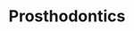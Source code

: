 ---
templateKey: specialties-page
language: en
title: Prosthodontics
redirects: /especialidades/protesis/
published: true
# Hero Section
hero:
  display: true
  type: default
  image: /img/hero-prosthodontics.jpg
  parallax: false
  title: >
    <span class="bebas" style="font-family:Bebas Neue Bold;color:white;font-weight:lighter">Prosthodontics</span>
  indicator: false
  halfSize: true

# Heading Section
specialtiesHeading:
  display: true
  img: /img/icon-prosthodontics.jpg
  content: The psychological consequences associated to the absence of teeth generate a lot of insecurity in people and behavioral changes capable of limiting, and even destroying; their social, emotional and labor relationships.

# Aside section
paragraphSection:
  body: >
    <p>It is well known that the integrity of the dental arches is a key factor in maintaining the balance and correct functioning of the entire STOMATOGNATHIC SYSTEM conformed by teeth, jaws, masticatory muscles and temporomandibular joints. <strong>If one or more teeth are lost and are not replaced as soon as possible, the pieces adjacent to the empty spaces are inclined and move towards them altering the occlusion and masticatory function</strong>. In addition, new spaces can begin to appear between the anterior teeth <em>(diastemas) </em>that seriously compromise dental aesthetics.</p>
    <p><strong>Prosthodontics is undoubtedly one of the Specialties with greater range of action within current dentistry.</strong> It can encompass from the reconstruction of a single partially destroyed tooth to bimaxillary COMPLETE REHABILITATION in totally edentulous patients.</p>
    <p>Within the prosthetic arsenal at our disposal we find the well-known and popular removable dentures, conventional fixed prostheses and the <strong>sophisticated implant-supported restorations</strong>. Without any discussion, the last are currently, in all their types and versions; the ones of first choice. Although the function has traditionally been the primary objective of the Prosthodontist, nowadays aesthetics have the same relevance and trends have led us to make <strong>totally aesthetic and metal-free devices </strong>such as the thermoplastic nylon flexible prostheses Valplast type and the <strong>impressive crowns and bridges of Zirconia or Lithium Disilicate</strong> made with CAD-CAM COMPUTER TECHNOLOGY.</p>
    <p>Said the above, it is not difficult to understand <strong>the importance it has of the participation of a Specialist, </strong>of a Prosthodontist who guarantees the aesthetic and functional success of his restorative treatment, who be really capable to design and manufacture prosthetic devices that allow you to speak, eat and smile comfortably and without any type of limitation.</p>
  image: /img/aside-prosthodontics.jpg

# Quote Section
quote:
  title: ''
  body: >
    Our mission consists in to spread the benefits of oral health and promote the emotional power of a beautiful smile, so that all patients can enjoy to the fullest of dentistry, of success and life in general.
  author: Dr. Filomena Montemurro Tafuri
  footer:
    position: Prosthodontist
    clinic: DENTAL VIP, Especialidades Odontológicas s.c.

# Parallax Section
plainParallax:
  image: /img/parallax-prosthodontics.jpg

# Faq Section
faq:
  title:  Frequently Asked Questions
  blocks:
    - questions:
      - question: What is a dental prosthesis? 
        answer: >
          <p>It is an anatomical device that simulates or contains artificial teeth that replace the crowns of very destroyed, absents or missing natural teeth. Depending on their extension they can be individual, partial or total; and according to its support and retention, fixed or removable.</p>

      - question: Why are gums health so important for any prosthetic device? 
        answer: >
          <p>The durability of any type of prosthesis will depend on its structural integrity and the health of its pillars. Regardless of whether they are supported by natural teeth, stumps or dental implants, they are all anchored and retained by the support periodontal tissues; by the bone tissue and gum mainly. If there is not good hygiene, they could become infected, inflamed, reabsorb the alveolar bone, loosen and fall the pillars; to finally lose the dental prosthesis prematurely.</p>

      - question: How long does it take to make a dental prosthesis? 
        answer: >
          <p>It depends a lot on the case and type of rehabilitation. The lapses can vary from 2 or 3 days for provisional ones to 6 or 7 months for those that are manufactured over implants, of course, taking into account the osseointegration period. As a general rule and under normal conditions, 3 weeks is the average period of time required to test and complete the vast majority of our definitive restorations, whether fixed or removable.</p>

      - question: How is a conventional removable prosthesis? 
        answer: >
          <p>They are &ldquo;remove and put&rdquo; devices that can be inserted and removed by the patient, rest on the oral mucosa, and if they are partial, are retained with hooks that surround some natural teeth. They are usually made with chromium-cobalt metal alloys, thermopolymerizable acrylic resin and thermoplastic nylon by injection. Due to their great aesthetic and functional limitations, we only indicate them as provisional or transitional structures in extensive rehabilitations, or definitive, only in those cases where really no other alternative applies.</p>

      - question: What care should be taken with such a denture? 
        answer: >
          <p>Periodic professional controls and scrupulous oral hygiene to avoid periodontal diseases and caries in the support teeth, particularly in the areas where the hooks are located. It is also necessary to clean the prosthesis after each meal, using a soft bristle brush and toothpaste. We always recommend removing the denture to sleep, so that the oral support mucosa has an opportunity for revascularization and regeneration, essential biological phenomena to prevent the occurrence and recurrence of inflammatory, degenerative or infectious lesions.</p>

      - question: When should a &ldquo;remove and put&rdquo; denture be replaced? 
        answer: >
          <p>When any of its structural components is fractured, when some pillar is lost, when the reabsorption of the basal bone that supports it is noticeable or when its necessary periodic adjustments are not able to guarantee its stability and retention. We must understand that traditional removable dentures are very poor from the biomechanical point of view, they always generate undesirable forces on the anchor teeth and cause resorption of their supporting tissues, all circumstances that considerably limit their longevity or useful life.</p>

      - question: How is a tooth-supported fixed prosthesis? 
        answer: >
          <p>The classic fixed prosthesis is cemented to the remaining natural teeth, previously worn and turned into stumps. They usually consist of a porcelain coated metal core, although it is currently possible to make them from pure ceramics or upon a white core based on zirconia. Generally, due to their greater naturalness and translucency, the total-ceramic structures are indicated for the anterior teeth and, due to their greater resistance, those the metal core for the posterior ones.</p>

      - question: What is a stump in dentistry? 
        answer: >
          <p>It is a natural tooth that has been carved and worn to serve as a pillar to a crown or conventional fixed prosthesis. When the remaining dental structure is scarce or weakened, it will be necessary to make an &ldquo;artificial stump&rdquo; that consists of two portions, a root bolt that is housed inside the root canal <em>(endodontic treated and desobturated previously)</em> and a coronal portion that replaces to the dentin lost and reinforces the existing one. Artificial stumps <em>(post and core)</em> can be made with fiberglass-based materials or by foundry and casting of high-strength metal alloys.</p>

      - question: And stumps carving doesn't harm teeth?
        answer: >
          <p>It depends on the case. If the teeth are already very decayed or fractured, on the contrary, the carving and subsequent reconstruction of the stump will reinforce them, allow their aesthetic restoration and guarantee their permanence in the mouth. It would be different if we had to carve completely healthy teeth with the sole purpose of replacing other absent teeth using conventional fixed prostheses. Nowadays the main advantage of dental implants is that they allow us to keep intact the neighboring to edentulous spaces teeth.</p>

      - question: Is it always necessary to perform a root canal before carving a stump? 
        answer: >
          <p>Not always, but in the vast majority of cases. The mechanical drilling applied to a vital tooth to wear it and turn it into a stump constitutes a great physical aggression and generates so much friction and heat that usually, and in the short or medium term, it causes irreversible inflammation, degeneration and death of its pulp tissue; always accompanied by extreme sensitivity and pain. Such a condition would put the permanent fixed restorations at risk, since they would then have to be detached or perforated to endodontically treat their pillars. Preventive endodontics for prosthetic reasons is currently a widely accepted clinical criterion worldwide.</p>
    - questions:
      - question: How many types of porcelain are used in fixed prosthodontics? 
        answer: >
          <p>Chemically, porcelains or dental ceramics can be grouped into three large families: feldspathic, aluminous and zirconia based. The feldspats of vitreous matrix <em>(based on feldspar and quartz) </em>are the most aesthetic but most fragile of all, so they are mainly used for the coating of metal or ceramic skeletons. The aluminous <em>(with a high content of aluminum oxide) </em>are very resistant but very opaque and not very aesthetic, which is why they are currently reserved only for the preparation of copings and internal structures, being necessary to cover them with porcelains of less alumina for achieve a good mimicry with the natural tooth. Zirconia ceramics are the most novel and are composed of highly sintered zirconium oxide <em>(ZrO2),</em> which makes them highly resistant to flexion and fracture, and therefore, the ideal materials for making ceramic prostheses in areas of high mechanical compromise. However, like high-strength aluminous, these ceramics are very opaque <em>(they do not have a vitreous phase),</em> and therefore they are used only to manufacture the core of the restoration, that is, they must be also coated with conventional porcelain to achieve a good aesthetics.</p>

      - question: Are fixed prostheses for a lifetime? 
        answer: >
          <p>Influence so many, but so many factors in the longevity of a fixed rehabilitation that no professional is able to predict, for sure, its duration in years. We consider that in favorable conditions, between 15 and 20 years is on average the useful life time for the vast majority of cases. Once the cycle has been completed, the rehabilitation may be ideally replaced by dental implants, or failing that, replicated; as long as the pillars offer favorable conditions for it.</p>

      - question: What cares should be taken with a fixed prosthesis? 
        answer: >
          <p>Scrupulous oral hygiene, common sense to avoid improperly biting excessively hard objects, permanent use of a protective night splint and periodic professional controls. It is essential, apart from normal brushing, the constant use of the interdental brush, special dental floss, mouthwash and oral irrigator. A Waterpik&reg; is the best complement for oral hygiene of people with Dental Implants, Fixed Prosthesis and Orthodontics. We always recommend to our patients a routine check every 6 or 12 months to verify the splint and evaluate their periodontal condition, occlusal function, stability, integrity and marginal sealing of the restorations.</p>

      - question: How is special dental floss for prostheses?
        answer: >
          <p>It usually consists of 3 portions. A first rigid section to be inserted directly below the prosthesis, a second spongy section to clean around the restoration, between pillars and between the interdental spaces and a third section without wax to remove the gingival groove plaque.</p>

      - question: How is an implant-assisted or implant-supported restoration? 
        answer: >
          <p>It is the one that is retained exclusively by dental implants. There are several types and they are basically made with the same materials as traditional prostheses. Structurally they are designed under a male-female connection system, in which the implants house the abutments or prosthetic pillars inside them, and over these, we fit, cement or screw the artificial teeth.</p>

      - question: Why are prostheses over dental implants better? 
        answer: >
          <p>In essence because they are totally independent, self-sufficient structures and that are closer to the ideal prosthetic prototype. They don't hold back from patient's natural teeth, do not compromise them, do not generate harmful forces or functional overloads, and consequently; replace lost teeth without any negative effect on present ones, a condition impossible to achieve with any type of conventional prosthesis. In addition, it is the only fixed alternative for those patients who have lost all or most of their teeth.</p>

      - question: How many types of implant-supported restorations are there?
        answer: >
          <p>In essence, 3 types: fixed of metal-porcelain or total ceramic, hybrids of metal-acrylic or metal-porcelain and removable overdentures. In the DENTAL IMPLANTS section you can find a very specific description of each of them and their variants.</p>

      - question: Which is better, work over a restorable tooth root or replace it at once whit a dental implant? 
        answer: >
          <p>Whenever possible we should preserve natural teeth. Although dental implants currently represent a high quality restorative alternative, they will never exceed the biological properties and functional expectations of a well-rehabilitated natural piece. When a single tooth has suffered a fracture or great destruction of its clinical crown due to caries, but its root preserves good integrity, favorable length and adequate periodontal support, it will always be preferable, and without any discussion; its treatment and restoration with endodontics, post and core and porcelain crown.</p>

      - question: But how do we know if a natural tooth can be successfully restored? 
        answer: >
          <p>Studying the case thoroughly through intraoral examination, radiographic evaluation and a lot of clinical criterion. Everything will depend on the periapical conditions that it presents, on the amount of tooth tissue remaining, on its periodontal state, on its aesthetic requirements, on its root morphology, on its location in the dental arch, on the occlusal loads to which it will be exposed and on the whether it will work as an individual crown or as a fixed bridge pillar.</p>

      - question: Can conventional prostheses be replaced by dental implants? 
        answer: >
          <p>Of course yes, and it is in fact the most advisable to protect the natural teeth that remain in the mouth, but of course; as long as the patient's general health allows it, let's have enough maxillary bone for the pretended implantation and the person is willing to make a new effort and a new investment in time and money.</p>
# Clinic Cases
clinicCases:
  title: Prosthodontics - Clinical Cases
  items:
    - image: /img/clinic-cases-prosthodontics-en-01-thumb.jpg
      title: > 
        <h6>SEVERE TOOTH WEAR </h6>
    - image: /img/clinic-cases-prosthodontics-en-02-thumb.jpg
      title: >
        <h6>FIXED PARTIAL PROSTHESIS REPLACEMENT </h6>
    - image: /img/clinic-cases-prosthodontics-en-03-thumb.jpg
      title: >
        <h6>SUBSTITUTION OF REMOVABLE DENTURES</h6>
    - image: /img/clinic-cases-prosthodontics-en-04-thumb.jpg
      title: >
        <h6>ADVANCED ORAL REHABILITATION</h6>
    - image: /img/clinic-cases-prosthodontics-en-05-thumb.jpg
      title: >
        <h6>DENTAL EXTREME MAKEOVER</h6>
    - image: /img/clinic-cases-prosthodontics-en-06-thumb.jpg
      title: >
        <h6>TOOTH-SUPPORTED FIXED PROSTHESIS</h6>
    - image: /img/clinic-cases-prosthodontics-en-07-thumb.jpg
      title: >
        <h6>CERAMIC DESIGN WITH CAD-CAM TECHNOLOGY </h6>
    - image: /img/clinic-cases-prosthodontics-en-08-thumb.jpg
      title: >
        <h6>SPLINTING IN PERIODONTAL DISEASE </h6>
    - image: /img/clinic-cases-prosthodontics-en-09-thumb.jpg
      title: >
        <h6>PROSTHETIC RETREATMENT </h6>
    - image: /img/clinic-cases-prosthodontics-en-10-thumb.jpg
      title: >
        <h6>VALPLAST®</h6>
    - image: /img/clinic-cases-prosthodontics-en-11-thumb.jpg 
      title: >
        <h6>UPPER LATERAL INCISORS AGENESIS</h6>
    - image: /img/clinic-cases-prosthodontics-en-12-thumb.jpg
      title: >
        <h6>1ST RESTORATIVE PHASE IN A COMPLEX CASE</h6>
    - image: /img/clinic-cases-prosthodontics-en-13-thumb.jpg
      title: >
        <h6>PORCELAIN JACKET CROWNS</h6>
    - image: /img/clinic-cases-prosthodontics-en-14-thumb.jpg
      title: >
        <h6>EXTREME BRUXISM</h6>
    - image: /img/clinic-cases-prosthodontics-en-15-thumb.jpg
      title: >
        <h6>AESTHETIC AND FUNCTIONAL RECONSTRUCTION</h6>
    - image: /img/clinic-cases-prosthodontics-en-16-thumb.jpg
      title: >
        <h6>IPS E.MAX® CAD CERAMIC SYSTEM</h6>
    - image: /img/clinic-cases-prosthodontics-en-17-thumb.jpg
      title: >
        <h6>ALL-ON-FOUR</h6>
    - image: /img/clinic-cases-prosthodontics-en-18-thumb.jpg
      title: >
        <h6>MIXED REHABILITATION</h6>
    - image: /img/clinic-cases-prosthodontics-en-19-thumb.jpg
      title: >
        <h6>IMPLANT-SUPPORTED CROWNS</h6>
    - image: /img/clinic-cases-prosthodontics-en-20-thumb.jpg
      title: >
        <h6>MAXILLARY CENTRAL INCISOR ALL-CERAMIC CROWN</h6>
    - image: /img/clinic-cases-prosthodontics-en-21-thumb.jpg
      title: >
        <h6>MUCO-SUPPORTED COMPLETE DENTURE</h6>
  lightbox:
    placeholder: ROTATE THE DEVICE TO ENLARGE THE IMAGES
    type: ''
    images: 
      - image: /img/clinic-cases-prosthodontics-en-01.jpg
      - image: /img/clinic-cases-prosthodontics-en-02.jpg
      - image: /img/clinic-cases-prosthodontics-en-03.jpg
      - image: /img/clinic-cases-prosthodontics-en-04.jpg
      - image: /img/clinic-cases-prosthodontics-en-05.jpg
      - image: /img/clinic-cases-prosthodontics-en-06.jpg
      - image: /img/clinic-cases-prosthodontics-en-07.jpg
      - image: /img/clinic-cases-prosthodontics-en-08.jpg
      - image: /img/clinic-cases-prosthodontics-en-09.jpg
      - image: /img/clinic-cases-prosthodontics-en-10.jpg
      - image: /img/clinic-cases-prosthodontics-en-11.jpg
      - image: /img/clinic-cases-prosthodontics-en-12.jpg
      - image: /img/clinic-cases-prosthodontics-en-13.jpg
      - image: /img/clinic-cases-prosthodontics-en-14.jpg
      - image: /img/clinic-cases-prosthodontics-en-15.jpg
      - image: /img/clinic-cases-prosthodontics-en-16.jpg
      - image: /img/clinic-cases-prosthodontics-en-17.jpg
      - image: /img/clinic-cases-prosthodontics-en-18.jpg
      - image: /img/clinic-cases-prosthodontics-en-19.jpg
      - image: /img/clinic-cases-prosthodontics-en-20.jpg
      - image: /img/clinic-cases-prosthodontics-en-21.jpg
# Responsive Aside Paragraphs
asides:
  display: true
  sections:
    - align: right
      title: >
        <h3 style="color:#333;font-family:'Bebas Neue Bold'">¡All Ceramic... All You Need!</h3>
      content: >
        <p style="font-weight:400">A system that allows us to select the most appropriate metal-free ceramic material for each situation, depending on the initial indication and resistance requirements. Lithium Disilicate for individual restorations and Zirconium Oxide for extensive structures.</p>
      image: /img/sections-prosthodontics-ceramic.jpg
      footer:
        display: true
        image:
          src: /img/sections-prosthodontics-icon-ceramic.jpg  
          display: true
        button:
          text: ''
          to: ''
          display: false
    - align: left
    
      title: >
        <h3 style="color:#333;font-family:'Bebas Neue Bold'">TYPES OF DENTAL PROSTHESIS</h3>
      content: >
        <p  style="font-weight:400">Partial and total, fixed and removable, conventional and implant-assisted, acrylic and porcelain. Multiple are the alternatives to replace the teeth that unfortunately have been lost, or that it is impossible to keep for longer in the mouth.</p>
      image: /img/sections-prosthodontics-prosthesis-types.jpg
      footer:
        display: true
        image:
          src: /img/sections-prosthodontics-prosthesis-types.jpg
          display: false
        button:
          text: More Information
          to: '/en/specialties/prosthodontics/types-of-dental-prosthesis/'
          display: true
    - align: right
      title: >
        <h3 style="color:#333;font-family:'Bebas Neue Bold'">CAD-CAM TECHNOLOGY</h3>
      content: >
        <p  style="font-weight:400">It is the most innovative technology available in fixed prosthodontics and represents a great advance in relation to conventional dentistry. We use it to make porcelain inlays, crowns and bridges, prosthesis over implants and other indirect restorative treatments.</p>
      image: /img/sections-prosthodontics-cad-cam.png
      footer:
        display: true
        image:
          src: /img/sections-icons-aesthetic-dentistry.jpg
          display: false
        button:
          text: More Information
          to: '/en/specialties/prosthodontics/cad-cam-technology/'
          display: true
  
# Testimonial Section
lightQuote:
  color: '#ededed'
  display: true
  img:
    ld: /img/quotes-prosthodontics.jpg
    pt: /img/quotes-prosthodontics-portrait.jpg
  content: I NEGLECTED ME MANY YEARS AND MY TEETH WERE A TRUE DISASTER. I NEEDED EXTRACTIONS, SOME ENDODONTICS, DENTAL IMPLANTS AND VARIOUS ZIRCONIA CROWNS. ALTHOUGT THE TREATMENT LAST ALMOST 6 MONTHS, THE SPECIALISTS PRACTICALLY REMAKED MY MOUTH. "

# Contact Form
form:
  title: Consult Us Right Now!
  img: /img/parallax-form-specialties.png

# Procedures Section
procedures:
  display: true
  title: Give your Health the Value It Deserves!
  procedures:
    - title: Facilities
      to: /en/the-clinic/facilities/
      img: /img/procedures-facilities.jpg
    - title: Technology
      to: /en/the-clinic/technology/
      img: /img/procedures-technology.jpg
    - title: Professional Staff
      to:  /en/professional-staff/
      img: /img/procedures-professionals.png
---